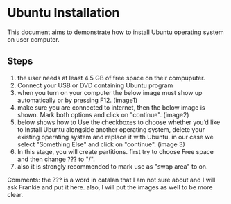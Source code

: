 # Ubuntu Installation
This document aims to demonstrate how to install Ubuntu operating system on user computer.
## Steps
1. the user needs at least 4.5 GB of free space on their compuputer.
2. Connect your USB or DVD containing Ubuntu program
3. when you turn on your computer the below image must show up automatically or by pressing F12.
(image1)
4. make sure you are connected to internet, then the below image is shown. Mark both options and click on "continue".
(image2)
5. below shows how to  Use the checkboxes to choose whether you’d like to Install Ubuntu alongside another operating system, delete your existing operating system and replace it with Ubuntu. in our case we select "Something Else" and click on "continue".
(image 3)
6. In this stage, you will create partitions. first try to choose Free space and then change ??? to "/".
7. also it is strongly recommended to mark use as "swap area" to on.





Comments: the ??? is a word in catalan that I am not sure about and I will ask Frankie and put it here.
also, I will put the images as well to be more clear.
